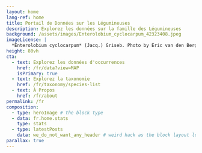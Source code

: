 ```yaml
---
layout: home
lang-ref: home
title: Portail de Données sur les Légumineuses
description: Explorez les données sur la famille des Légumineuses
background: /assets/images/Enterolobium_cyclocarpum_42323408.jpeg
imageLicense: |
  *Enterolobium cyclocarpum* (Jacq.) Griseb. Photo by Eric van den Berghe via [iNaturalist](https://www.gbif.org/occurrence/2609325904)
height: 80vh
cta:
  - text: Explorez les données d'occurrences
    href: /fr/data?view=MAP
    isPrimary: true
  - text: Explorez la taxonomie
    href: /fr/taxonomy/species-list
  - text: À Propos
    href: /fr/about
permalink: /fr
composition:
  - type: heroImage # the block type
  - data: fr.home.stats
    type: stats
  - type: latestPosts
    data: we_do_not_want_any_header # weird hack as the block layout looks for a data element and falls back to the page if none is present
parallax: true
---
```





